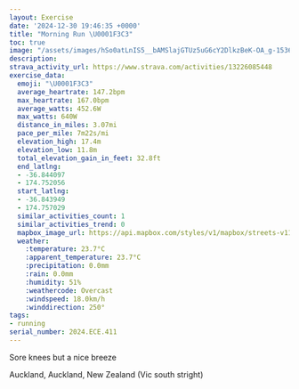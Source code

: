 ```yaml
---
layout: Exercise
date: '2024-12-30 19:46:35 +0000'
title: "Morning Run \U0001F3C3"
toc: true
image: "/assets/images/hSo0atLnIS5__bAMSlajGTUz5uG6cY2DlkzBeK-OA_g-1536x2048.jpg.jpeg"
description:
strava_activity_url: https://www.strava.com/activities/13226085448
exercise_data:
  emoji: "\U0001F3C3"
  average_heartrate: 147.2bpm
  max_heartrate: 167.0bpm
  average_watts: 452.6W
  max_watts: 640W
  distance_in_miles: 3.07mi
  pace_per_mile: 7m22s/mi
  elevation_high: 17.4m
  elevation_low: 11.8m
  total_elevation_gain_in_feet: 32.8ft
  end_latlng:
  - -36.844097
  - 174.752056
  start_latlng:
  - -36.843949
  - 174.757029
  similar_activities_count: 1
  similar_activities_trend: 0
  mapbox_image_url: https://api.mapbox.com/styles/v1/mapbox/streets-v11/static/path-5+787af2-1.0(hm%7B_Fybsi%60%40JE%40ECGCz%40%60AIXOPAn%40%40d%40DhAC%5C%40LFZZh%40TLNFNLt%40Br%40Ar%40Jv%40CNGLc%40IQ%40EHAX%40Z%3Fv%40ChA%40lBEhAKh%40MN%5DRa%40D%5DEe%40SeAk%40g%40g%40Ye%40GEWA_%40FSA_%40Po%40FeAb%40QIQESS_%40Sk%40Kk%40Ua%40YIFsAa%40K%3FENKjAHJNJN%5CBBl%40NNAn%40PLHDFBRI%7C%40WvAK%5E_%40v%40mBxDc%40hAg%40bBEJOLGL%5BlBo%40pCE%7C%40EJ%40VGdAIv%40a%40%7C%40%5Dl%40WLi%40LmAlA%5DNk%40Fi%40b%40Wh%40u%40jA%5Bl%40eChFIHE%40k%40c%40IAi%40~%40K%5Cm%40vAOZIHW%40s%40IoB%5D%7BA%5Bo%40GkB%5B%5B%3Fa%40Mo%40Ia%40Ku%40AE%40SVCLFv%40CNHt%40l%40vDVx%40n%40nAf%40v%40bAdAbAp%40JFuEsEo%40yA%5BoAWmCG%5BLg%40%40QCYBQBENIpA%3FrANjBX%5EB%60%40JhANvDp%40J%3FHCFIpEoJhAeCj%40cAJC%60%40FVFPAPGt%40i%40JCX%3FJE~A%7DA%60A%5Df%40w%40FSLk%40XqEh%40sC%5CyAJ%5DLOLYl%40kBdA%7DB),pin-s-s+e5b22e(174.75645,-36.84581),pin-s-f+89ae00(174.75078,-36.84347999999998)/auto/800x800?access_token=pk.eyJ1Ijoiam9zaGJlY2ttYW4iLCJhIjoiY205eWR2aDd1MWZ6djJrbXc4a3M0bWZleiJ9.XiG9OWkNcZk2QzjJbxLB4A
  weather:
    :temperature: 23.7°C
    :apparent_temperature: 23.7°C
    :precipitation: 0.0mm
    :rain: 0.0mm
    :humidity: 51%
    :weathercode: Overcast
    :windspeed: 18.0km/h
    :winddirection: 250°
tags:
- running
serial_number: 2024.ECE.411
---
```

Sore knees but a nice breeze

Auckland, Auckland, New Zealand (Vic south stright)
